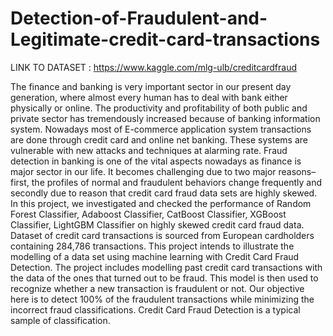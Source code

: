 # Detection-of-Fraudulent-and-Legitimate-credit-card-transactions

LINK TO DATASET : https://www.kaggle.com/mlg-ulb/creditcardfraud 

The finance and banking is very important sector in our present day generation, where almost every human has to deal with bank either physically or online. The productivity and profitability of both public and private sector has tremendously increased because of banking information system. Nowadays most of E-commerce application system transactions are done through credit card and online net banking. These systems are vulnerable with new attacks and techniques at alarming rate. Fraud detection in banking is one of the vital aspects nowadays as finance is major sector in our life. It becomes challenging due to two major reasons–first, the profiles of normal and fraudulent behaviors change frequently and secondly due to reason that credit card fraud data sets are highly skewed. 
In this project, we investigated and checked the performance of Random Forest Classifier, Adaboost Classifier, CatBoost Classifier, XGBoost Classifier, LightGBM Classifier on highly skewed credit card fraud data. Dataset of credit card transactions is sourced from European cardholders containing 284,786 transactions.
This project intends to illustrate the modelling of a data set using machine learning with Credit Card Fraud Detection. The project includes modelling past credit card transactions with the data of the ones that turned out to be fraud. This model is then used to recognize whether a new transaction is fraudulent or not. Our objective here is to detect 100% of the fraudulent transactions while minimizing the incorrect fraud classifications. Credit Card Fraud Detection is a typical sample of classification.


